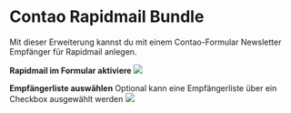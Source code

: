 # Contao Rapidmail Bundle

Mit dieser Erweiterung kannst du mit einem Contao-Formular Newsletter Empfänger für Rapidmail anlegen.

**Rapidmail im Formular aktiviere**
![](https://catalog-manager.org/files/air-theme/media/rapidmail-bundle/screenshot-1.png)

**Empfängerliste auswählen**
Optional kann eine Empfängerliste über ein Checkbox ausgewählt werden
![](https://catalog-manager.org/files/air-theme/media/rapidmail-bundle/screenshot-2.png)
